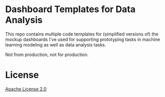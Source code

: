 # Dashboard Templates for Data Analysis

This repo contains multiple code templates for (simplified versions of) the mockup dashboards I've used for supporting prototyping tasks in machine learning modeling as well as data analysis tasks.

Not from production, not for production.

# License

[Apache License 2.0](https://github.com/lichili233/dashboard_templates/blob/main/LICENSE)
